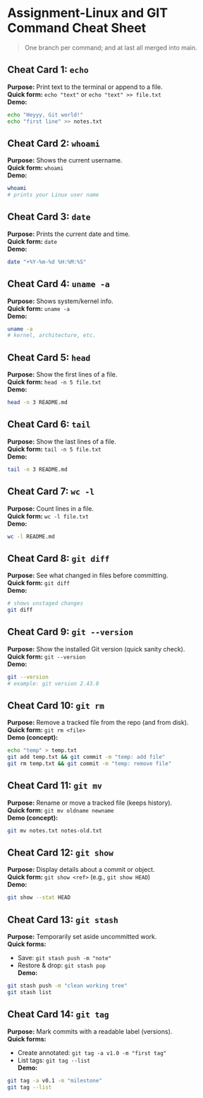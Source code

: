 # Assignment-Linux and GIT Command Cheat Sheet

> One branch per command; and at last all merged into main.
## Cheat Card 1: `echo`
**Purpose:** Print text to the terminal or append to a file.  
**Quick form:** `echo "text"` or `echo "text" >> file.txt`  
**Demo:**
~~~bash
echo "Heyyy, Git world!"
echo "first line" >> notes.txt
~~~
## Cheat Card 2: `whoami`
**Purpose:** Shows the current username.  
**Quick form:** `whoami`  
**Demo:**
~~~bash
whoami
# prints your Linux user name
~~~
## Cheat Card 3: `date`
**Purpose:** Prints the current date and time.  
**Quick form:** `date`  
**Demo:**
~~~bash
date "+%Y-%m-%d %H:%M:%S"
~~~
## Cheat Card 4: `uname -a`
**Purpose:** Shows system/kernel info.  
**Quick form:** `uname -a`  
**Demo:**
~~~bash
uname -a
# kernel, architecture, etc.
~~~

## Cheat Card 5: `head`
**Purpose:** Show the first lines of a file.  
**Quick form:** `head -n 5 file.txt`  
**Demo:**
~~~bash
head -n 3 README.md
~~~
## Cheat Card 6: `tail`
**Purpose:** Show the last lines of a file.  
**Quick form:** `tail -n 5 file.txt`  
**Demo:**
~~~bash
tail -n 3 README.md
~~~
## Cheat Card 7: `wc -l`
**Purpose:** Count lines in a file.  
**Quick form:** `wc -l file.txt`  
**Demo:**
~~~bash
wc -l README.md
~~~
## Cheat Card 8: `git diff`
**Purpose:** See what changed in files before committing.  
**Quick form:** `git diff`  
**Demo:**
~~~bash
# shows unstaged changes
git diff
~~~

## Cheat Card 9: `git --version`
**Purpose:** Show the installed Git version (quick sanity check).  
**Quick form:** `git --version`  
**Demo:**
~~~bash
git --version
# example: git version 2.43.0
~~~

## Cheat Card 10: `git rm`
**Purpose:** Remove a tracked file from the repo (and from disk).  
**Quick form:** `git rm <file>`  
**Demo (concept):**
~~~bash
echo "temp" > temp.txt
git add temp.txt && git commit -m "temp: add file"
git rm temp.txt && git commit -m "temp: remove file"
~~~
## Cheat Card 11: `git mv`
**Purpose:** Rename or move a tracked file (keeps history).  
**Quick form:** `git mv oldname newname`  
**Demo (concept):**
~~~bash
git mv notes.txt notes-old.txt
~~~
## Cheat Card 12: `git show`
**Purpose:** Display details about a commit or object.  
**Quick form:** `git show <ref>` (e.g., `git show HEAD`)  
**Demo:**
~~~bash
git show --stat HEAD
~~~
## Cheat Card 13: `git stash`
**Purpose:** Temporarily set aside uncommitted work.  
**Quick forms:**  
- Save: `git stash push -m "note"`  
- Restore & drop: `git stash pop`  
**Demo:**
~~~bash
git stash push -m "clean working tree"
git stash list
~~~
## Cheat Card 14: `git tag`
**Purpose:** Mark commits with a readable label (versions).  
**Quick forms:**  
- Create annotated: `git tag -a v1.0 -m "first tag"`  
- List tags: `git tag --list`  
**Demo:**
~~~bash
git tag -a v0.1 -m "milestone"
git tag --list
~~~
